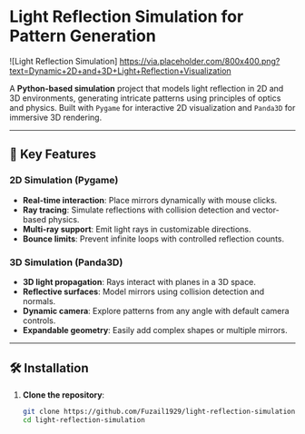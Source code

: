 # Light Reflection Simulation for Pattern Generation

![Light Reflection Simulation] 
https://via.placeholder.com/800x400.png?text=Dynamic+2D+and+3D+Light+Reflection+Visualization

A **Python-based simulation** project that models light reflection in 2D and 3D environments, generating intricate patterns using principles of optics and physics. Built with `Pygame` for interactive 2D visualization and `Panda3D` for immersive 3D rendering.

---

## 🌟 Key Features

### **2D Simulation (Pygame)**
- **Real-time interaction**: Place mirrors dynamically with mouse clicks.
- **Ray tracing**: Simulate reflections with collision detection and vector-based physics.
- **Multi-ray support**: Emit light rays in customizable directions.
- **Bounce limits**: Prevent infinite loops with controlled reflection counts.

### **3D Simulation (Panda3D)**
- **3D light propagation**: Rays interact with planes in a 3D space.
- **Reflective surfaces**: Model mirrors using collision detection and normals.
- **Dynamic camera**: Explore patterns from any angle with default camera controls.
- **Expandable geometry**: Easily add complex shapes or multiple mirrors.

---

## 🛠️ Installation

1. **Clone the repository**:
   ```bash
   git clone https://github.com/Fuzail1929/light-reflection-simulation.git
   cd light-reflection-simulation
